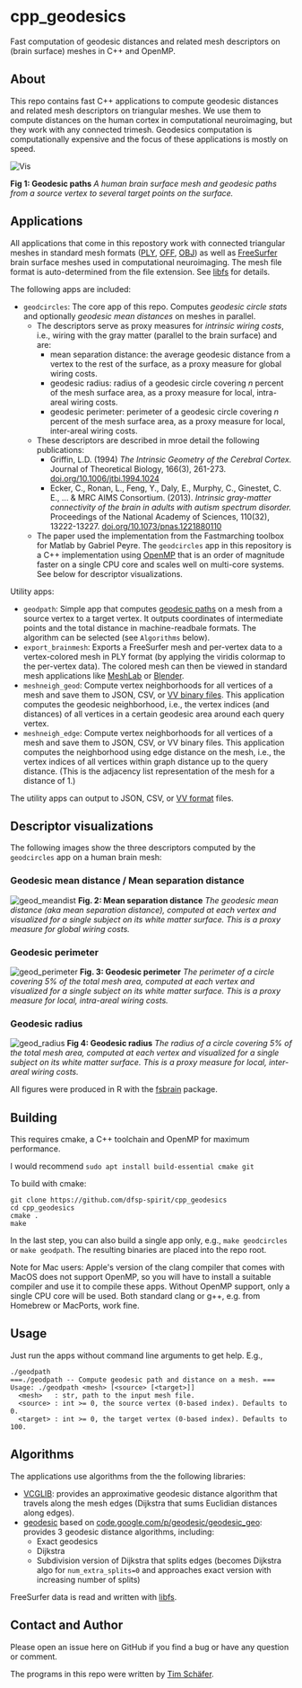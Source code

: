 # cpp_geodesics
Fast computation of geodesic distances and related mesh descriptors on (brain surface) meshes in C++ and OpenMP.


## About 

This repo contains fast C++ applications to compute geodesic distances and related mesh descriptors on triangular meshes. We use them to compute distances on the human cortex in computational neuroimaging, but they work with any connected trimesh. Geodesics computation is computationally expensive and the focus of these applications is mostly on speed.

![Vis](web/fsbrain_geodesic_paths.jpg?raw=true "Geodesic paths on a human brain template. Visualization created with the fsbrain R package.")

**Fig 1: Geodesic paths** *A human brain surface mesh and geodesic paths from a source vertex to several target points on the surface.*


## Applications

All applications that come in this repostory work with connected triangular meshes in standard mesh formats ([PLY](https://en.wikipedia.org/wiki/PLY_(file_format)), [OFF](https://en.wikipedia.org/wiki/OFF_(file_format)), [OBJ](https://de.wikipedia.org/wiki/Wavefront_OBJ)) as well as [FreeSurfer](https://freesurfer.net/) brain surface meshes used in computational neuroimaging. The mesh file format is auto-determined from the file extension. See [libfs](https://github.com/dfsp-spirit/libfs) for details.

The following apps are included:

* `geodcircles`: The core app of this repo. Computes *geodesic circle stats* and optionally *geodesic mean distances* on meshes in parallel.
    * The descriptors serve as proxy measures for *intrinsic wiring costs*, i.e., wiring with the gray matter (parallel to the brain surface) and are:
      - mean separation distance: the average geodesic distance from a vertex to the rest of the surface, as a proxy measure for global wiring costs.
      - geodesic radius: radius of a geodesic circle covering *n* percent of the mesh surface area, as a proxy measure for local, intra-areal wiring costs.
      - geodesic perimeter: perimeter of a geodesic circle covering *n* percent of the mesh surface area, as a proxy measure for local, inter-areal wiring costs.
    * These descriptors are described in mroe detail the following publications:
      - Griffin, L.D. (1994) *The Intrinsic Geometry of the Cerebral Cortex.* Journal of Theoretical Biology, 166(3), 261-273. [doi.org/10.1006/jtbi.1994.1024](https://doi.org/10.1006/jtbi.1994.1024)
      - Ecker, C., Ronan, L., Feng, Y., Daly, E., Murphy, C., Ginestet, C. E., ... & MRC AIMS Consortium. (2013). *Intrinsic gray-matter connectivity of the brain in adults with autism spectrum disorder.* Proceedings of the National Academy of Sciences, 110(32), 13222-13227. [doi.org/10.1073/pnas.1221880110 ](https://doi.org/10.1073/pnas.1221880110)
    *  The paper used the implementation from the Fastmarching toolbox for Matlab by Gabriel Peyre. The `geodcircles` app in this repository is a C++ implementation using [OpenMP](https://www.openmp.org/) that is an order of magnitude faster on a single CPU core and scales well on multi-core systems. See below for descriptor visualizations.


Utility apps:

* `geodpath`: Simple app that computes [geodesic paths](https://en.wikipedia.org/wiki/Geodesic) on a mesh from a source vertex to a target vertex. It outputs coordinates of intermediate points and the total distance in machine-readbale formats. The algorithm can be selected (see `Algorithms` below).
* `export_brainmesh`: Exports a FreeSurfer mesh and per-vertex data to a vertex-colored mesh in PLY format (by applying the viridis colormap to the per-vertex data). The colored mesh can then be viewed in standard mesh applications like [MeshLab](https://www.meshlab.net/) or [Blender](https://www.blender.org/).
* `meshneigh_geod`: Compute vertex neighborhoods for all vertices of a mesh and save them to JSON, CSV, or [VV binary files](./vv_format.md). This application computes the geodesic neighborhood, i.e., the vertex indices (and distances) of all vertices in a certain geodesic area around each query vertex.
* `meshneigh_edge`: Compute vertex neighborhoods for all vertices of a mesh and save them to JSON, CSV, or VV binary files. This application computes the neighborhood using edge distance on the mesh, i.e., the vertex indices of all vertices within graph distance up to the query distance. (This is the adjacency list representation of the mesh for a distance of 1.)

The utility apps can output to JSON, CSV, or [VV format](./vv_format.md) files.


## Descriptor visualizations

The following images show the three descriptors computed by the `geodcircles` app on a human brain mesh:


### Geodesic mean distance / Mean separation distance

![geod_meandist](web/geod_meandist.png?raw=true "Geodesic mean distance from each vertex to all others.")
**Fig. 2: Mean separation distance** *The geodesic mean distance (aka mean separation distance), computed at each vertex and visualized for a single subject on its white matter surface. This is a proxy measure for global wiring costs.*

### Geodesic perimeter

![geod_perimeter](web/geod_perimeter.png?raw=true "Geodesic perimeter.")
**Fig. 3: Geodesic perimeter** *The perimeter of a circle covering 5% of the total mesh area, computed at each vertex and visualized for a single subject on its white matter surface. This is a proxy measure for local, intra-areal wiring costs.*

### Geodesic radius

![geod_radius](web/geod_radius.png?raw=true "Geodesic radius.")
**Fig 4: Geodesic radius** *The radius of a circle covering 5% of the total mesh area, computed at each vertex and visualized for a single subject on its white matter surface. This is a proxy measure for local, inter-areal wiring costs.*

All figures were produced in R with the [fsbrain](http://github.com/dfsp-spirit/fsbrain) package.

## Building

This requires cmake, a C++ toolchain and OpenMP for maximum performance.

I would recommend `sudo apt install build-essential cmake git`

To build with cmake:

```
git clone https://github.com/dfsp-spirit/cpp_geodesics
cd cpp_geodesics
cmake .
make
```

In the last step, you can also build a single app only, e.g., `make geodcircles` or `make geodpath`. The resulting binaries are placed into the repo root.

Note for Mac users: Apple's version of the clang compiler that comes with MacOS does not support OpenMP, so you will have to install a suitable compiler and use it to compile these apps. Without OpenMP support, only a single CPU core will be used. Both standard clang or g++, e.g. from Homebrew or MacPorts, work fine.


## Usage

Just run the apps without command line arguments to get help. E.g.,

```shell
./geodpath 
===./geodpath -- Compute geodesic path and distance on a mesh. ===
Usage: ./geodpath <mesh> [<source> [<target>]]
  <mesh>   : str, path to the input mesh file.
  <source> : int >= 0, the source vertex (0-based index). Defaults to 0.
  <target> : int >= 0, the target vertex (0-based index). Defaults to 100.
```


## Algorithms

The applications use algorithms from the the following libraries:

* [VCGLIB](http://vcg.isti.cnr.it/vcglib/): provides an approximative geodesic distance algorithm that travels along the mesh edges (Dijkstra that sums Euclidian distances along edges).
* [geodesic](https://github.com/mojocorp/geodesic/) based on [code.google.com/p/geodesic/geodesic_geo](http://code.google.com/p/geodesic/geodesic_geo): provides 3 geodesic distance algorithms, including:
    - Exact geodesics
    - Dijkstra
    - Subdivision version of Dijkstra that splits edges (becomes Dijkstra algo for `num_extra_splits=0` and approaches exact version with increasing number of splits)

FreeSurfer data is read and written with [libfs](https://github.com/dfsp-spirit/libfs).


## Contact and Author

Please open an issue here on GitHub if you find a bug or have any question or comment.

The programs in this repo were written by [Tim Schäfer](http://rcmd.org/ts). 
